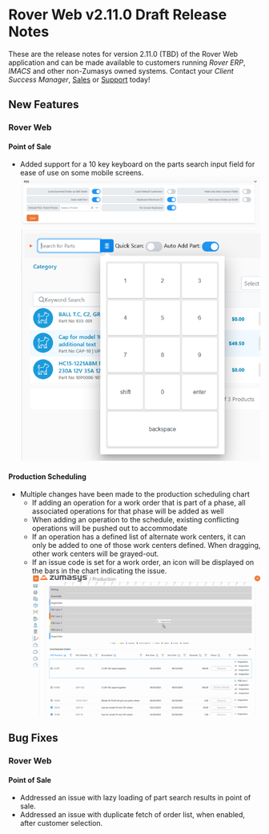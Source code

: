# Rover Web v2.11.0 Draft Release Notes

<badge text= "Version 2.11.0" vertical="middle" />

<PageHeader />

These are the release notes for version 2.11.0 (TBD) of the Rover Web application and can be made available to customers running _Rover ERP_, _IMACS_ and other non-Zumasys owned systems. Contact your _Client Success Manager_, [Sales](mailto:sales@zumasys.com?subject=Rover%20Web%20v2.11.0) or [Support](mailto:help@zumasys.com?subject=Rover%20Web%20v2.11.0) today!

## New Features

### Rover Web

#### Point of Sale

  - Added support for a 10 key keyboard on the parts search input field for ease of use on some mobile screens.
  ![On Screen Keyboard User Settings](./user-settings-onscreen-keyboard.png)
  ![On Screen Keyboard](./pos-onscreen-keyboard.png)

#### Production Scheduling

 - Multiple changes have been made to the production scheduling chart
    - If adding an operation for a work order that is part of a phase, all associated operations for that phase will be added as well
    - When adding an operation to the schedule, existing conflicting operations will be pushed out to accommodate
    - If an operation has a defined list of alternate work centers, it can only be added to one of those work centers defined. When dragging, other work centers will be grayed-out.
    - If an issue code is set for a work order, an icon will be displayed on the bars in the chart indicating the issue.
    ![Gantt Chart Updates](./prodsched-gantt-updates.gif)


## Bug Fixes

### Rover Web

#### Point of Sale

  - Addressed an issue with lazy loading of part search results in point of sale. 
  - Addressed an issue with duplicate fetch of order list, when enabled, after customer selection.

<PageFooter />
